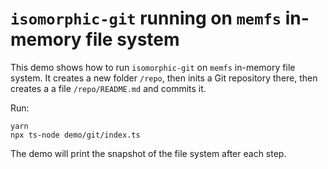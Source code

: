 # `isomorphic-git` running on `memfs` in-memory file system

This demo shows how to run `isomorphic-git` on `memfs` in-memory file system. It
creates a new folder `/repo`, then inits a Git repository there, then creates a
a file `/repo/README.md` and commits it.

Run:

```
yarn
npx ts-node demo/git/index.ts
```

The demo will print the snapshot of the file system after each step.
